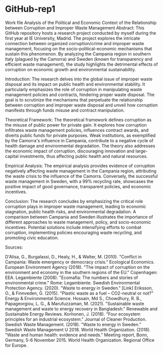 # GitHub-rep1
Work file
Analysis of the Political and Economic Context of the Relationship between Corruption and Improper Waste Management
Abstract:
This GitHub repository hosts a research project conducted by myself during the first year at IE University, Madrid. The project explores the intricate connection between organized corruption/crime and improper waste management, focusing on the socio-political-economic mechanisms that sustain this phenomenon. By analyzing the Campania region in southern Italy (plagued by the Camorra) and Sweden (known for transparency and efficient waste management), the study highlights the detrimental effects of corruption on economic growth and environmental sustainability.

Introduction:
The research delves into the global issue of improper waste disposal and its impact on public health and environmental stability. It particularly emphasizes the role of corruption in manipulating waste management policies and contracts, hindering proper waste disposal. The goal is to scrutinize the mechanisms that perpetuate the relationship between corruption and improper waste disposal and unveil how corruption manifests through funds misuse and contract manipulation.

Theoretical Framework:
The theoretical framework defines corruption as the misuse of public power for private gain. It explores how corruption infiltrates waste management policies, influences contract awards, and diverts public funds for private purposes. Weak institutions, as exemplified by the Camorra's influence in Campania, contribute to a negative cycle of health damage and environmental degradation. The theory also addresses the economic impact of corruption, discouraging innovation and large-capital investments, thus affecting public health and natural resources.

Empirical Analysis:
The empirical analysis provides evidence of corruption negatively affecting waste management in the Campania region, attributing the waste crisis to the influence of the Camorra. Conversely, the successful waste management in Sweden, with a 99% recycling rate, showcases the positive impact of good governance, transparent policies, and economic incentives.

Conclusion:
The research concludes by emphasizing the critical role corruption plays in improper waste management, leading to economic stagnation, public health risks, and environmental degradation. A comparison between Campania and Sweden illustrates the importance of different approaches to waste management, policy, and socio-economic incentives. Potential solutions include intensifying efforts to combat corruption, implementing policies encouraging waste recycling, and promoting civic education.

Sources:

D'Alisa, G., Burgalassi, D., Healy, H., & Walter, M. (2010). "Conflict in Campania: Waste emergency or democracy crisis." Ecological Economics.
European Environment Agency (2018). "The impact of corruption on the environment and economy in the southern regions of the EU." Copenhagen: EEA.
Legambiente (2008). "Ecomafia: The numbers and stories of environmental crime." Rome: Legambiente.
Swedish Environmental Protection Agency. (2020). "Waste to energy in Sweden." [Link]
Eriksson, O., & Finnveden, G. (2015). "Plastic waste as a fuel – CO2-neutral or not?" Energy & Environmental Science.
Hossain, Md S., Chowdhury, R. B., Papageorgiou, L. G., & Marufuzzaman, M. (2021). "Sustainable waste management and waste to energy recovery in Bangladesh." Renewable and Sustainable Energy Reviews.
Korhonen, J. (2018). "Four ecosystem principles for an industrial ecosystem." Journal of Cleaner Production.
Swedish Waste Management. (2018). "Waste to energy in Sweden." Swedish Waste Management U 2018.
World Health Organization. (2018). "Waste and human health: evidence and needs." Meeting report, Bonn, Germany, 5-6 November 2015. World Health Organization. Regional Office for Europe.
